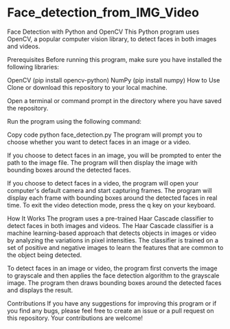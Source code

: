 # Face_detection_from_IMG_Video
Face Detection with Python and OpenCV
This Python program uses OpenCV, a popular computer vision library, to detect faces in both images and videos.

Prerequisites
Before running this program, make sure you have installed the following libraries:

OpenCV (pip install opencv-python)
NumPy (pip install numpy)
How to Use
Clone or download this repository to your local machine.

Open a terminal or command prompt in the directory where you have saved the repository.

Run the program using the following command:

Copy code
python face_detection.py
The program will prompt you to choose whether you want to detect faces in an image or a video.

If you choose to detect faces in an image, you will be prompted to enter the path to the image file. The program will then display the image with bounding boxes around the detected faces.

If you choose to detect faces in a video, the program will open your computer's default camera and start capturing frames. The program will display each frame with bounding boxes around the detected faces in real time. To exit the video detection mode, press the q key on your keyboard.

How It Works
The program uses a pre-trained Haar Cascade classifier to detect faces in both images and videos. The Haar Cascade classifier is a machine learning-based approach that detects objects in images or video by analyzing the variations in pixel intensities. The classifier is trained on a set of positive and negative images to learn the features that are common to the object being detected.

To detect faces in an image or video, the program first converts the image to grayscale and then applies the face detection algorithm to the grayscale image. The program then draws bounding boxes around the detected faces and displays the result.

Contributions
If you have any suggestions for improving this program or if you find any bugs, please feel free to create an issue or a pull request on this repository. Your contributions are welcome!
